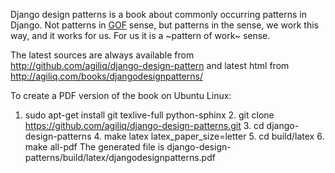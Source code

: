 Django design patterns is a book about commonly occurring patterns in Django. Not
patterns in [GOF](http://c2.com/cgi/wiki?GangOfFour) sense, but patterns in the sense, we work this way, and it works
for us. For us it is a ~pattern of work~ sense.

The latest sources are always available from
http://github.com/agiliq/django-design-pattern
and latest html from http://agiliq.com/books/djangodesignpatterns/

To create a PDF version of the book on Ubuntu Linux:
  1. sudo apt-get install git texlive-full python-sphinx
 	2. git clone https://github.com/agiliq/django-design-patterns.git
 	3. cd django-design-patterns
 	4. make latex latex_paper_size=letter
 	5. cd build/latex
 	6. make all-pdf
The generated file is django-design-patterns/build/latex/djangodesignpatterns.pdf 